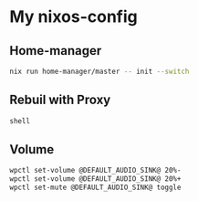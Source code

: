 # My nixos-config
## Home-manager
```sh
nix run home-manager/master -- init --switch
```

## Rebuil with Proxy
```sh
shell
```

## Volume
```sh
wpctl set-volume @DEFAULT_AUDIO_SINK@ 20%-
wpctl set-volume @DEFAULT_AUDIO_SINK@ 20%+
wpctl set-mute @DEFAULT_AUDIO_SINK@ toggle
```
